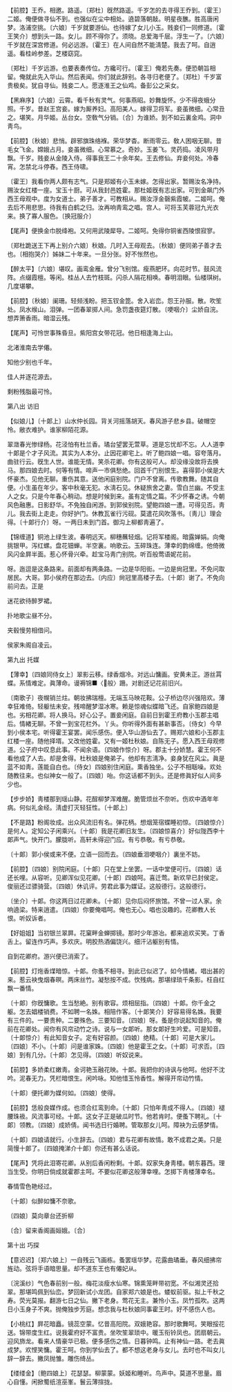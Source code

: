 <!-- { "loadSidebar": true } -->
【前腔】王乔。相邀。路遥。〔郑杜〕旣然路遥。千岁怎的去寻得王乔到。〔霍王〕二姬。俺便做寻仙不到。也强似在尘中相处。遶碧落朝敲。明星夜醮。胜高唐闲梦。洛浦空挑。〔六娘〕千岁就要游仙。也待嫁了女儿小玉。贱妾们一同修道。〔霍王笑介〕想到头一路。女儿。顾不得你了。须晓。总爱海千层。浮生一了。〔六娘〕千岁就在深宫修道。何必远游。〔霍王〕在人间自然不能淸楚。我去了呵。自逍遥。看桂岭参差。芝楼窈窕。

〔郑杜〕千岁远游。也要表奏传位。方纔可行。〔霍王〕俺若先奏。便恐朝旨相留。俺就此先入华山。然后表闻。你们就此辞别。各寻归老便了。〔郑杜〕千岁富贵极矣。犹自寻仙。贱妾二人。愿逐淮王之仙鸡。备彭公之采女。 

【黑麻序】〔六娘〕云霄。看千秋有灵气。何事燕昭。妙舞旋怀。少不得夜蛾分照。千岁。昔赵王宫妾。嫁为厮养妇。高阳美人。嫁得卫将军。妾虽微细。心常丑之。堪笑。月华姬。丛台女。空敎气分销。〔合〕为谁娇。到不如云裏金鸡。洞中靑鸟。

【前腔】〔秋娘〕悲悄。辟邪旗珠络褓。荣华梦杳。断雨零云。敎人困咽无聊。昔毛女飞金。嫦娥占月。妾虽微细。心常慕之。奇妙。玉姜飞。灵药捣。凌风带月飘。千岁。贱妾从金陵入侍。得事我王二十余年矣。王去修仙。弃妾何处。冷春宵。怎禁北斗停舂。西王侍啸。

〔霍王〕我看你两人颇有志气。只是郑姬有小玉未嫁。怎得出家。暂赐汝名净持。赐汝女红楼一座。宝玉十厨。可从我封邑姓霍。那杜姬旣有志出家。可到金飙门外西王母观中。度为女道士。弟子善才。可教相从。赐汝浮金磬紫霞帔。二姬呵。俺去后不用悲思。待我有白鹤之归。汝再响靑鸾之唱。宫人。可将玉芙蓉冠九光衣来。换了寡人服色。〔换冠服介〕 

【尾声】便换金巾脱绛袍。又何用武陵犀导。二姬呵。免得你铜雀西陵恨寂寥。

〔郑杜跪送王下再上别介六娘〕秋娘。几时入王母观去。〔秋娘〕便同弟子善才去也。〔相抱哭介〕姊妹二十年来。一旦分张。好不怅然也。 

【醉太平】〔六娘〕堪叹。画鸾金雁。曾分飞别馆。瘦燕肥环。向花时节。鼓风流阵。点缀霞檀。等闲。桂丛人去竹枝斑。闪杀人隔花相唤。春明泪眼。仙楼琪树。几度堪攀。

【前腔】〔秋娘〕阑珊。轻频浅盼。把玉钗金箆。舍入岩峦。怨王孙服。散。吹笙处。凤水缑山。泪弹。一团春翠掷人间。急罚盏夜筵灯散。〔哽咽介〕尘娇自浣。想弄箫香雨。暗湿云残。

【尾声】可怜世事殊昏旦。紫阳宫女带花冠。他日相逢海上山。

北渚淮南去学僊。

知他少别也千年。

佳人并逐花源去。

剩粉残脂最可怜。 

第八出
访旧

【似娘儿】〔十郞上〕山水仲长园。背关河摇落胡天。春风游子悲乡县。破帽空怜。敝衣难护。谁家柳陌花源。

翠潋春光惨绿杨。花泾怕有杜兰香。璚台望罢无萱草。道是忘忧却不忘。人人道李十郞是个才子风流。其实为人本分。止因花卿宅上。听了鲍四娘一唱。容夸落月。曲驻行云。旣生人世。谁能无情。笑杀花卿。你有这般可人。却没缘没故将去换马。那四娘去时。何等有情。啼声一市俱愁绝。回首千门别恨生。喜得郭小侯是大怀豪杰。见他无聊。重伤其意。送他闲庭别院。门户不曾离。传歌教舞。随其自便。小生虽在年少。客中秋毫无犯。水淸石见。休疑旅舍之妻。雪白兰幽。不受主人之女。只是今年春心稍动。想是时候到来。虽有定情之篇。不少怀春之诱。今朝风色融惠。日影舒华。不免独自闲游。到郭侯别院。望鲍四娘一遭。可得见否。靑儿。我去街上走走。你好护门。休教瓦雀行污砚。莫遣花风吹落书。〔靑儿〕理会得。〔十郞行介〕呀。一两日未到门首。御沟上柳都靑遍了。 

【锦缠道】铜池上绿生波。春明远天。柳穗蘸轻烟。记将军楼阁。暗露婵娟。向俺挑银甲。泻红螺。盘花钿蝉。半空裏。响歌云。玉碎珠连。薄幸的韵绵缠。他倚微风闪金屛半面。惹心怀骨兴牵。趁宝马靑门别院。听百般莺语妮花前。

呀。迤逗是这条路来。前面却有两条路。一边是华阳街。一边是尙冠里。不免问取居民。大哥。郭小侯府在那边去。〔内应〕尙冠里高楼子去。〔十郞〕谢了。不免向前问去。正是 

迷花欲待醉罗裙。

扑地歌尘昼不分。

夹毂慢劳相借问。

侯家朱阁自凌云。 

第九出
托媒

【薄幸】〔四娘同侍女上〕翠影云移。绿香烟冷。对远山慵画。安黄未正。游丝罥蝶。系情难定。眞薄命。谩褥锦■〈般〉跚。对剧还记花前旧兴。

〔南歌子〕夜幌销兰炷。朝妆拂瑞檀。无端玉马映花鞍。公子桥边尽兴强陪欢。薄幸狂难倚。轻躯怯未安。残啼醒梦湿冰寒。赖是惊魂似蝶暗飞还。自家鲍四娘是也。劣相花卿。将人换马。好心公子。置妾闲庭。自前日到霍王府教小玉郡主唱后。情緖无聊。不曾一到宝花栏外。丫头。你听得外面有甚新事否。〔侍女〕今早到小侯本宅。听得霍王宴罢。闻乐感伤。便入华山游仙去了。赐郑六娘和小玉郡主红楼一座。随他择壻。又改他姓霍。又有一姬杜秋娘。自陈无子。愿入西王母观修道。公子府中叹息此事。不闻余语。〔四娘作惊介〕呀。郡主十分娇慧。霍王何不看他成了人去。却是舍得。杜秋娘是俺弟子。他却有志淸净。妾身犹在风尘。眞是蓝不如靑。莲能自白也。〔侍女〕四娘别住闲庭。熏香独坐。公子不相聒噪。欢处随教往来。也似神女一般了。〔四娘〕咍。你这话都不到头。还是修眞好似人间多少也。 

【步步娇】靑楼那到瑶山静。花酲柳梦浑难醒。脆管烦丝不奈听。伤欢中酒年年病。何似礼金经。淸虚打灭轻狂性。〔十郞上〕 

【不是路】粉阁妆成。出众风流旧有名。弹花柄。想烟笼宿蝶睡初惊。〔四娘惊介〕是何人。定知公子闲乘兴。〔十郞〕我是花卿旧友生。〔四娘惊喜介〕好似陇西李十郞声气。快开门。朦胧听。高轩未得迎门应。有亏恭敬。有亏恭敬。

〔十郞〕郭小侯或来不便。立语一回而去。〔四娘垂泪哽咽介〕裏坐不妨。 

【前腔】〔四娘〕别院闲庭。〔十郞〕只在堂上坐罢。一话中堂便可行。〔四娘〕话还长哩。从容听。见卿浑似见花卿。〔十郞〕四娘呵。喜迁莺。新欢早已封侯定。俊丽还过骠骑营。〔四娘〕休讥评。劳君此事为媒证。这般德行。这般德行。

〔坐介〕十郞。你这两日过花卿未。〔十郞〕见你后闷怀旅馆。不曾一过人家。余响遶梁。特来逍遣。〔四娘〕你要俺唱呵。俺也无心。唱也没趣的。花卿教人长恨。听奴诉者。 

【好姐姐】当初银兰翠屛。花窠畔金蝉掷镜。那时少年游冶。都来追欢买笑。丁香舌上。留连作巧声。多欢庆。明胶热酒偏饶兴。细汗沾躯别有情。

自到花卿府。游兴便已消索了。 

【前腔】灯炧香煤暗惊。十郞。你蚤不相寻。到此已似迟了。如今情緖。唱出甚的来。惹云袂曳烟春暝。两床丝竹。凝愁按不成。忺残病。那堪绿琐千条影。枉自红飘一番情。

〔十郞〕你旣慵歌。生当愁絶。别有歌容。烦相屈指。〔四娘〕十郞。你千金之躯。怎去娼楼销费。不如聘一名姝。相陪作客。〔十郞笑介〕好容易得名姝。我要有三件的。一要贵种。二要殊色。三要知音。〔四娘〕呀。蚤是你说起知音的。俺前在花卿处。闻你有风帘动竹之诗。说与一女郞听。那女郞好生吟爱。可是知音。〔十郞惊介〕有此知音女子。定有好容颜。〔四娘〕绝精。〔十郞〕可是大家儿。〔四娘〕不小。〔十郞〕问是谁家姝。〔四娘〕他是霍王之女。〔十郞〕可求否。〔四娘〕到有几分。〔十郞〕怎见得。〔四娘〕听奴说来。 

【前腔】多娇柔红嫩靑。金诃艳玉融花映。十郞。我把你的诗讽与他呵。他好不沈吟。泥春无力。凭栏暗恨生。闲吟咏。知他惜玉怜香性。解得开帘动竹情。

〔十郞〕便托卿为媒何如。〔四娘〕使得。 

【前腔】恁般良媒作成。也须合红鸾到命。〔十郞〕只怕年靑成不得人。〔四娘〕褪腰珠衱。风流事可经。十郞。这女子正是破瓜时节。他若肯时。便蚤下聘礼。〔十郞〕领教。〔四娘〕成娇倩。闻书选日行婚聘。管取那女儿呵。障袂为云感梦情。

〔十郞〕四娘请就行。小生辞去。〔四娘〕君与花卿有故情。敢不成君之美。只是简慢十郞了。〔四娘掩涕介十郞〕你还有甚么话说。 

【尾声】凭将此泪寄花卿。从别后香闲粉剩。十郞。奴家失身靑楼。朝东暮西。理当生受。你明日倘成就霍郡主呵。不要似花卿这般薄幸哩。怎掷下靑楼薄幸名。

春情雪色艳经过。

〔十郞〕似醉如慵不奈歌。

〔四娘〕莫向章台还折柳

〔合〕留来香阁画姮娥。〔合〕 

第十出
巧探

【意迟迟】〔郑六娘上〕一自残云飞画栋。蚤罢瑶华梦。花露曲璚垂。春风细拂帘旌动。弦将手语暗思量。却不道东王也有僊妃从。

〔浣溪纱〕气色春前别一般。梅花淡瘦水仙寒。锦熏笼畔带初宽。不似湘灵还拾翠。那堪鸣佩到仙峦。梦回新试小龙团。自家郑六娘是也。蝼蚁前驱。拟上千秋之寿。荧光莫报。翻游七日之仙。撇下老身。莺花无主。兼怜小玉。凤竹孤吹。这两日小玉身子不爽。抛俺独步芳庭。想念我与杜秋娘同事霍王时。好不感伤人也。 

【小桃红】屛花暗矗。镜蕊空蒙。忆昔高阳院。双娥艳容。那时歌舞呵。笑眼挼花送。锦带度生红。说我霍府好不富贵。坐吹笙翠琐中。暖玉衔铃凤也。团扇朝云。迎风斾龙。看来人情豪华已极。便多感伤之情。日暮钟鸣。止有神仙一路。老去眞成梦。欢悭笑慵。霍王呵。你到学仙去了。都不想这老身与女儿。去时也不叫女儿辞一辞去。撇凤抛雏。雕伤绮丛。

【缕缕金】〔鲍四娘上〕花瑟瑟。柳蒙蒙。妖姬和睡听。鸟声中。莫道不思量。眉心自懂。闲掀蜀纸渲巫峯。鬟云薄揎拢。

